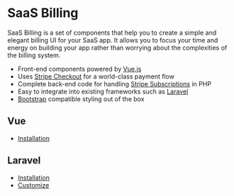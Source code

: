 # SaaS Billing

SaaS Billing is a set of components that help you to create a simple and elegant billing UI for your SaaS app. It allows you to focus your time and energy on building your app rather than worrying about the complexities of the billing system.

* Front-end components powered by [Vue.js](https://vuejs.org/)
* Uses [Stripe Checkout](https://stripe.com/checkout) for a world-class payment flow
* Complete back-end code for handling [Stripe Subscriptions](https://stripe.com/subscriptions) in PHP
* Easy to integrate into existing frameworks such as [Laravel](https://laravel.com/)
* [Bootstrap](http://getbootstrap.com/) compatible styling out of the box

## Vue

* [Installation](vue/installation.md)

## Laravel

* [Installation](laravel/installation.md)
* [Customize](laravel/customize.md)